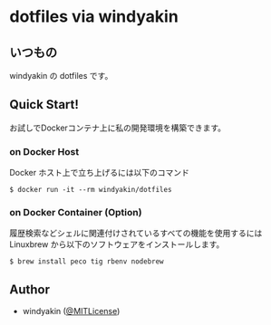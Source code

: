 # dotfiles via windyakin

## いつもの

windyakin の dotfiles です。

## Quick Start!

お試しでDockerコンテナ上に私の開発環境を構築できます。

### on Docker Host

Docker ホスト上で立ち上げるには以下のコマンド

```
$ docker run -it --rm windyakin/dotfiles
```

### on Docker Container (Option)

履歴検索などシェルに関連付けされているすべての機能を使用するには Linuxbrew から以下のソフトウェアをインストールします。

```
$ brew install peco tig rbenv nodebrew
```

## Author

* windyakin ([@MITLicense](https://twitter.com/MITLicense))
